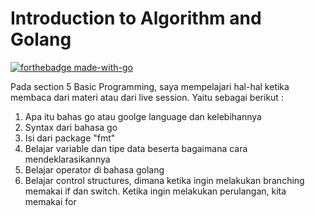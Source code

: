 # Introduction to Algorithm and Golang
[![forthebadge made-with-go](http://ForTheBadge.com/images/badges/made-with-go.svg)](https://go.dev/)

Pada section 5 Basic Programming, saya mempelajari hal-hal ketika membaca dari materi atau dari live session. Yaitu sebagai berikut :
1. Apa itu bahas go atau goolge language dan kelebihannya
2. Syntax dari bahasa go
3. Isi dari package "fmt"
4. Belajar variable dan tipe data beserta bagaimana cara mendeklarasikannya
5. Belajar operator di bahasa golang
6. Belajar control structures, dimana ketika ingin melakukan branching memakai if dan switch. Ketika ingin melakukan perulangan, kita memakai for
